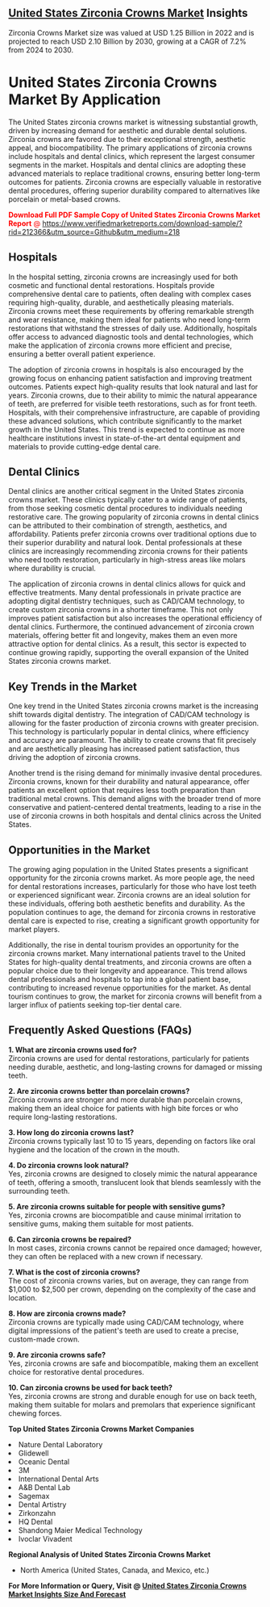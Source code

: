 <h2><a href="https://www.verifiedmarketreports.com/download-sample/?rid=212366&amp;utm_source=Github&amp;utm_medium=218" target="_blank">United States Zirconia Crowns Market</a> Insights</h2><p>Zirconia Crowns Market size was valued at USD 1.25 Billion in 2022 and is projected to reach USD 2.10 Billion by 2030, growing at a CAGR of 7.2% from 2024 to 2030.</p><p> <h1>United States Zirconia Crowns Market By Application</h1> <p>The United States zirconia crowns market is witnessing substantial growth, driven by increasing demand for aesthetic and durable dental solutions. Zirconia crowns are favored due to their exceptional strength, aesthetic appeal, and biocompatibility. The primary applications of zirconia crowns include hospitals and dental clinics, which represent the largest consumer segments in the market. Hospitals and dental clinics are adopting these advanced materials to replace traditional crowns, ensuring better long-term outcomes for patients. Zirconia crowns are especially valuable in restorative dental procedures, offering superior durability compared to alternatives like porcelain or metal-based crowns.</p> <p><p><span class=""><span style="color: #ff0000;"><strong>Download Full PDF Sample Copy of United States Zirconia Crowns Market Report</strong> @ </span><a href="https://www.verifiedmarketreports.com/download-sample/?rid=212366&amp;utm_source=Github&amp;utm_medium=218" target="_blank">https://www.verifiedmarketreports.com/download-sample/?rid=212366&amp;utm_source=Github&amp;utm_medium=218</a></span></p></p> <h2>Hospitals</h2> <p>In the hospital setting, zirconia crowns are increasingly used for both cosmetic and functional dental restorations. Hospitals provide comprehensive dental care to patients, often dealing with complex cases requiring high-quality, durable, and aesthetically pleasing materials. Zirconia crowns meet these requirements by offering remarkable strength and wear resistance, making them ideal for patients who need long-term restorations that withstand the stresses of daily use. Additionally, hospitals offer access to advanced diagnostic tools and dental technologies, which make the application of zirconia crowns more efficient and precise, ensuring a better overall patient experience.</p> <p>The adoption of zirconia crowns in hospitals is also encouraged by the growing focus on enhancing patient satisfaction and improving treatment outcomes. Patients expect high-quality results that look natural and last for years. Zirconia crowns, due to their ability to mimic the natural appearance of teeth, are preferred for visible teeth restorations, such as for front teeth. Hospitals, with their comprehensive infrastructure, are capable of providing these advanced solutions, which contribute significantly to the market growth in the United States. This trend is expected to continue as more healthcare institutions invest in state-of-the-art dental equipment and materials to provide cutting-edge dental care.</p> <h2>Dental Clinics</h2> <p>Dental clinics are another critical segment in the United States zirconia crowns market. These clinics typically cater to a wide range of patients, from those seeking cosmetic dental procedures to individuals needing restorative care. The growing popularity of zirconia crowns in dental clinics can be attributed to their combination of strength, aesthetics, and affordability. Patients prefer zirconia crowns over traditional options due to their superior durability and natural look. Dental professionals at these clinics are increasingly recommending zirconia crowns for their patients who need tooth restoration, particularly in high-stress areas like molars where durability is crucial.</p> <p>The application of zirconia crowns in dental clinics allows for quick and effective treatments. Many dental professionals in private practice are adopting digital dentistry techniques, such as CAD/CAM technology, to create custom zirconia crowns in a shorter timeframe. This not only improves patient satisfaction but also increases the operational efficiency of dental clinics. Furthermore, the continued advancement of zirconia crown materials, offering better fit and longevity, makes them an even more attractive option for dental clinics. As a result, this sector is expected to continue growing rapidly, supporting the overall expansion of the United States zirconia crowns market.</p> <h2>Key Trends in the Market</h2> <p>One key trend in the United States zirconia crowns market is the increasing shift towards digital dentistry. The integration of CAD/CAM technology is allowing for the faster production of zirconia crowns with greater precision. This technology is particularly popular in dental clinics, where efficiency and accuracy are paramount. The ability to create crowns that fit precisely and are aesthetically pleasing has increased patient satisfaction, thus driving the adoption of zirconia crowns.</p> <p>Another trend is the rising demand for minimally invasive dental procedures. Zirconia crowns, known for their durability and natural appearance, offer patients an excellent option that requires less tooth preparation than traditional metal crowns. This demand aligns with the broader trend of more conservative and patient-centered dental treatments, leading to a rise in the use of zirconia crowns in both hospitals and dental clinics across the United States.</p> <h2>Opportunities in the Market</h2> <p>The growing aging population in the United States presents a significant opportunity for the zirconia crowns market. As more people age, the need for dental restorations increases, particularly for those who have lost teeth or experienced significant wear. Zirconia crowns are an ideal solution for these individuals, offering both aesthetic benefits and durability. As the population continues to age, the demand for zirconia crowns in restorative dental care is expected to rise, creating a significant growth opportunity for market players.</p> <p>Additionally, the rise in dental tourism provides an opportunity for the zirconia crowns market. Many international patients travel to the United States for high-quality dental treatments, and zirconia crowns are often a popular choice due to their longevity and appearance. This trend allows dental professionals and hospitals to tap into a global patient base, contributing to increased revenue opportunities for the market. As dental tourism continues to grow, the market for zirconia crowns will benefit from a larger influx of patients seeking top-tier dental care.</p> <h2>Frequently Asked Questions (FAQs)</h2> <p><strong>1. What are zirconia crowns used for?</strong><br> Zirconia crowns are used for dental restorations, particularly for patients needing durable, aesthetic, and long-lasting crowns for damaged or missing teeth.</p> <p><strong>2. Are zirconia crowns better than porcelain crowns?</strong><br> Zirconia crowns are stronger and more durable than porcelain crowns, making them an ideal choice for patients with high bite forces or who require long-lasting restorations.</p> <p><strong>3. How long do zirconia crowns last?</strong><br> Zirconia crowns typically last 10 to 15 years, depending on factors like oral hygiene and the location of the crown in the mouth.</p> <p><strong>4. Do zirconia crowns look natural?</strong><br> Yes, zirconia crowns are designed to closely mimic the natural appearance of teeth, offering a smooth, translucent look that blends seamlessly with the surrounding teeth.</p> <p><strong>5. Are zirconia crowns suitable for people with sensitive gums?</strong><br> Yes, zirconia crowns are biocompatible and cause minimal irritation to sensitive gums, making them suitable for most patients.</p> <p><strong>6. Can zirconia crowns be repaired?</strong><br> In most cases, zirconia crowns cannot be repaired once damaged; however, they can often be replaced with a new crown if necessary.</p> <p><strong>7. What is the cost of zirconia crowns?</strong><br> The cost of zirconia crowns varies, but on average, they can range from $1,000 to $2,500 per crown, depending on the complexity of the case and location.</p> <p><strong>8. How are zirconia crowns made?</strong><br> Zirconia crowns are typically made using CAD/CAM technology, where digital impressions of the patient's teeth are used to create a precise, custom-made crown.</p> <p><strong>9. Are zirconia crowns safe?</strong><br> Yes, zirconia crowns are safe and biocompatible, making them an excellent choice for restorative dental procedures.</p> <p><strong>10. Can zirconia crowns be used for back teeth?</strong><br> Yes, zirconia crowns are strong and durable enough for use on back teeth, making them suitable for molars and premolars that experience significant chewing forces.</p> </p><p><strong>Top United States Zirconia Crowns Market Companies</strong></p><div data-test-id=""><p><li>Nature Dental Laboratory</li><li> Glidewell</li><li> Oceanic Dental</li><li> 3M</li><li> International Dental Arts</li><li> A&B Dental Lab</li><li> Sagemax</li><li> Dental Artistry</li><li> Zirkonzahn</li><li> HQ Dental</li><li> Shandong Maier Medical Technology</li><li> Ivoclar Vivadent</li></p><div><strong>Regional Analysis of&nbsp;United States Zirconia Crowns Market</strong></div><ul><li dir="ltr"><p dir="ltr">North America&nbsp;(United States, Canada, and Mexico, etc.)</p></li></ul><p><strong>For More Information or Query, Visit @&nbsp;</strong><strong><a href="https://www.verifiedmarketreports.com/product/zirconia-crowns-market/?utm_source=Github&amp;utm_medium=218" target="_blank">United States Zirconia Crowns Market Insights Size And Forecast</a></strong></p></div>
